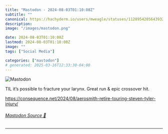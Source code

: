 ```yaml
---
title: "Mastodon - 2024-08-03T01:10:08Z"
subtitle: ""
canonical: https://hachyderm.io/users/mweagle/statuses/112895420564393273
description:
image: "/images/mastodon.png"

date: 2024-08-03T01:10:08Z
lastmod: 2024-08-03T01:10:08Z
image: ""
tags: ["Social Media"]

categories: ["mastodon"]
# generated: 2025-03-16T12:33:30-04:00
---
```

![Mastodon](/images/mastodon.png)

<p>TIL it’s possible to fracture your larynx. Great run &amp; epic crossover hit. </p><p><a href="https://consequence.net/2024/08/aerosmith-retire-touring-steven-tyler-injury/" target="_blank" rel="nofollow noopener noreferrer" translate="no"><span class="invisible">https://</span><span class="ellipsis">consequence.net/2024/08/aerosm</span><span class="invisible">ith-retire-touring-steven-tyler-injury/</span></a></p>


###### [Mastodon Source 🐘](https://hachyderm.io/@mweagle/112895420564393273)

___
